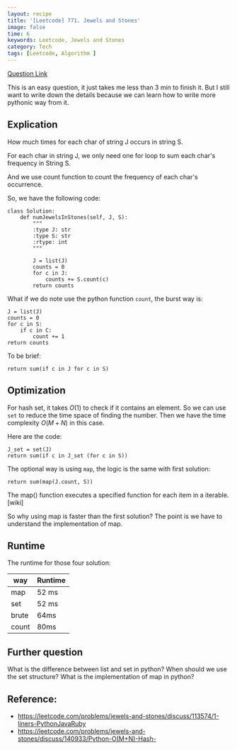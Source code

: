 ```yaml
---
layout: recipe
title: '[Leetcode] 771. Jewels and Stones'
image: false
time: 6
keywords: Leetcode, Jewels and Stones
category: Tech
tags: [Leetcode, Algorithm ]
---
```


[Question Link](https://leetcode.com/problems/jewels-and-stones/)

This is an easy question, it just takes me less than 3 min to finish it. But I still want to write down the details because we can learn how to write more pythonic way from it.

## Explication

How much times for each char of string J occurs in string S. 

For each char in string J, we only need one for loop to sum each char's frequency in String S.

And we use count function to count the frequency of each char's occurrence.

So, we have the following code: 

```
class Solution:
    def numJewelsInStones(self, J, S):
        """
        :type J: str
        :type S: str
        :rtype: int
        """
        
        J = list(J)
        counts = 0
        for c in J:
            counts += S.count(c)
        return counts
```

What if we do note use the python function `count`, the burst way is:

```
J = list(J)
counts = 0
for c in S:
    if c in C: 
        count += 1
return counts
```

To be brief:

```
return sum(if c in J for c in S)
```
## Optimization 

For hash set, it takes $O(1)$ to check if it contains an element. So we can use `set` to reduce the time space of finding the number. Then we have the time complexity $O(M+N)$ in this case.

Here are the code:

```
J_set = set(J)
return sum(if c in J_set (for c in S))
```

The optional way is using `map`, the logic is the same with first solution:

```
return sum(map(J.count, S))
```

The map() function executes a specified function for each item in a iterable. [wiki]

So why using map is faster than the first solution? The point is we have to understand the implementation of map.

## Runtime

The runtime for those four solution:

| way | Runtime |
| --- | --- |
|map|  52 ms	|
|set|52 ms	|
|brute|64ms|
|count|80ms|


## Further question 

What is the difference between list and set in python?  When should we use the set structure? What is the implementation of map in python?


## Reference:

- https://leetcode.com/problems/jewels-and-stones/discuss/113574/1-liners-PythonJavaRuby
- https://leetcode.com/problems/jewels-and-stones/discuss/140933/Python-O(M+N)-Hash-

